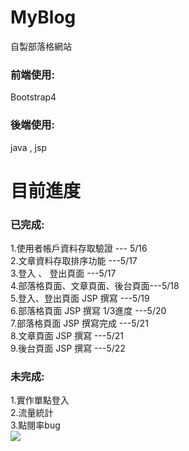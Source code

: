 # MyBlog
自製部落格網站

### 前端使用:
Bootstrap4
### 後端使用:
java , jsp

# 目前進度

### 已完成:
1.使用者帳戶資料存取驗證 --- 5/16<br>
2.文章資料存取排序功能 ---5/17<br>
3.登入 、 登出頁面 ---5/17<br>
4.部落格頁面、文章頁面、後台頁面---5/18<br>
5.登入、登出頁面 JSP 撰寫 ---5/19<br>
6.部落格頁面 JSP 撰寫 1/3進度 ---5/20<br>
7.部落格頁面 JSP 撰寫完成 ---5/21<br>
8.文章頁面 JSP 撰寫 ---5/21<br>
9.後台頁面 JSP 撰寫 ---5/22<br>

### 未完成:
1.實作單點登入<br>
2.流量統計<br>
3.點閱率bug<br>
![](https://i.imgur.com/FgWIoxU.png)

